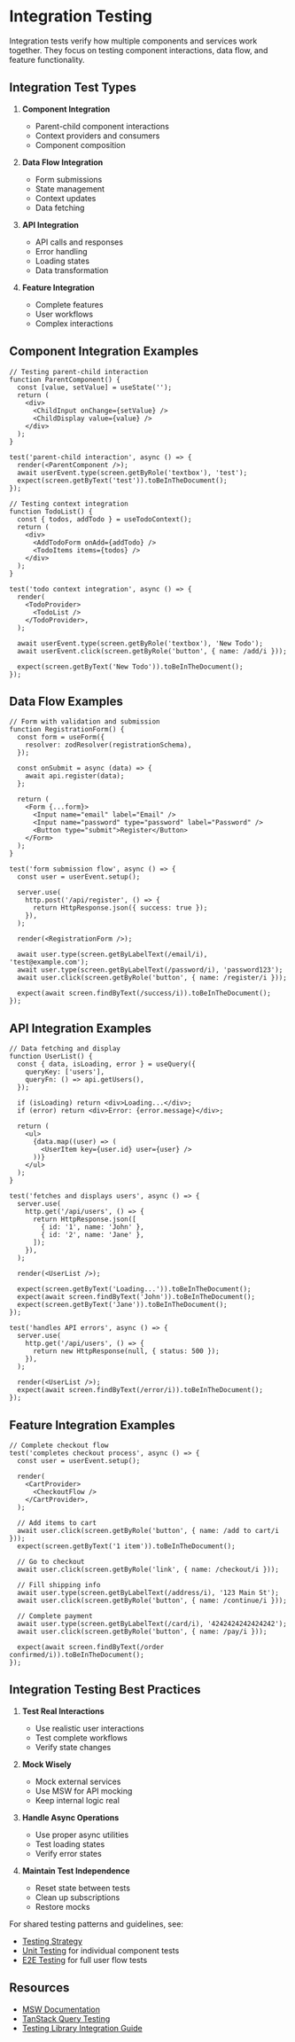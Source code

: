 # Integration Testing

Integration tests verify how multiple components and services work together. They focus on testing component interactions, data flow, and feature functionality.

## Integration Test Types

1. **Component Integration**

   - Parent-child component interactions
   - Context providers and consumers
   - Component composition

2. **Data Flow Integration**

   - Form submissions
   - State management
   - Context updates
   - Data fetching

3. **API Integration**

   - API calls and responses
   - Error handling
   - Loading states
   - Data transformation

4. **Feature Integration**
   - Complete features
   - User workflows
   - Complex interactions

## Component Integration Examples

```tsx
// Testing parent-child interaction
function ParentComponent() {
  const [value, setValue] = useState('');
  return (
    <div>
      <ChildInput onChange={setValue} />
      <ChildDisplay value={value} />
    </div>
  );
}

test('parent-child interaction', async () => {
  render(<ParentComponent />);
  await userEvent.type(screen.getByRole('textbox'), 'test');
  expect(screen.getByText('test')).toBeInTheDocument();
});

// Testing context integration
function TodoList() {
  const { todos, addTodo } = useTodoContext();
  return (
    <div>
      <AddTodoForm onAdd={addTodo} />
      <TodoItems items={todos} />
    </div>
  );
}

test('todo context integration', async () => {
  render(
    <TodoProvider>
      <TodoList />
    </TodoProvider>,
  );

  await userEvent.type(screen.getByRole('textbox'), 'New Todo');
  await userEvent.click(screen.getByRole('button', { name: /add/i }));

  expect(screen.getByText('New Todo')).toBeInTheDocument();
});
```

## Data Flow Examples

```tsx
// Form with validation and submission
function RegistrationForm() {
  const form = useForm({
    resolver: zodResolver(registrationSchema),
  });

  const onSubmit = async (data) => {
    await api.register(data);
  };

  return (
    <Form {...form}>
      <Input name="email" label="Email" />
      <Input name="password" type="password" label="Password" />
      <Button type="submit">Register</Button>
    </Form>
  );
}

test('form submission flow', async () => {
  const user = userEvent.setup();

  server.use(
    http.post('/api/register', () => {
      return HttpResponse.json({ success: true });
    }),
  );

  render(<RegistrationForm />);

  await user.type(screen.getByLabelText(/email/i), 'test@example.com');
  await user.type(screen.getByLabelText(/password/i), 'password123');
  await user.click(screen.getByRole('button', { name: /register/i }));

  expect(await screen.findByText(/success/i)).toBeInTheDocument();
});
```

## API Integration Examples

```tsx
// Data fetching and display
function UserList() {
  const { data, isLoading, error } = useQuery({
    queryKey: ['users'],
    queryFn: () => api.getUsers(),
  });

  if (isLoading) return <div>Loading...</div>;
  if (error) return <div>Error: {error.message}</div>;

  return (
    <ul>
      {data.map((user) => (
        <UserItem key={user.id} user={user} />
      ))}
    </ul>
  );
}

test('fetches and displays users', async () => {
  server.use(
    http.get('/api/users', () => {
      return HttpResponse.json([
        { id: '1', name: 'John' },
        { id: '2', name: 'Jane' },
      ]);
    }),
  );

  render(<UserList />);

  expect(screen.getByText('Loading...')).toBeInTheDocument();
  expect(await screen.findByText('John')).toBeInTheDocument();
  expect(screen.getByText('Jane')).toBeInTheDocument();
});

test('handles API errors', async () => {
  server.use(
    http.get('/api/users', () => {
      return new HttpResponse(null, { status: 500 });
    }),
  );

  render(<UserList />);
  expect(await screen.findByText(/error/i)).toBeInTheDocument();
});
```

## Feature Integration Examples

```tsx
// Complete checkout flow
test('completes checkout process', async () => {
  const user = userEvent.setup();

  render(
    <CartProvider>
      <CheckoutFlow />
    </CartProvider>,
  );

  // Add items to cart
  await user.click(screen.getByRole('button', { name: /add to cart/i }));
  expect(screen.getByText('1 item')).toBeInTheDocument();

  // Go to checkout
  await user.click(screen.getByRole('link', { name: /checkout/i }));

  // Fill shipping info
  await user.type(screen.getByLabelText(/address/i), '123 Main St');
  await user.click(screen.getByRole('button', { name: /continue/i }));

  // Complete payment
  await user.type(screen.getByLabelText(/card/i), '4242424242424242');
  await user.click(screen.getByRole('button', { name: /pay/i }));

  expect(await screen.findByText(/order confirmed/i)).toBeInTheDocument();
});
```

## Integration Testing Best Practices

1. **Test Real Interactions**

   - Use realistic user interactions
   - Test complete workflows
   - Verify state changes

2. **Mock Wisely**

   - Mock external services
   - Use MSW for API mocking
   - Keep internal logic real

3. **Handle Async Operations**

   - Use proper async utilities
   - Test loading states
   - Verify error states

4. **Maintain Test Independence**
   - Reset state between tests
   - Clean up subscriptions
   - Restore mocks

For shared testing patterns and guidelines, see:

- [Testing Strategy](./README.md)
- [Unit Testing](./unit.md) for individual component tests
- [E2E Testing](./e2e.md) for full user flow tests

## Resources

- [MSW Documentation](https://mswjs.io)
- [TanStack Query Testing](https://tanstack.com/query/latest/docs/react/guides/testing)
- [Testing Library Integration Guide](https://testing-library.com/docs/react-testing-library/example-intro)

